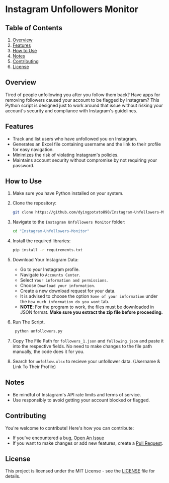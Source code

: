 # Instagram Unfollowers Monitor

## Table of Contents

1. [Overview](#overview)
2. [Features](#features)
3. [How to Use](#how-to-use)
4. [Notes](#notes)
5. [Contributing](#contributing)
6. [License](#license)

## Overview

Tired of people unfollowing you after you follow them back? Have apps for removing followers caused your account to be flagged by Instagram? This Python script is designed just to work around that issue without risking your account's security and compliance with Instagram's guidelines.

## Features

- Track and list users who have unfollowed you on Instagram.
- Generates an Excel file containing username and the link to their profile for easy navigation.
- Minimizes the risk of violating Instagram's policies.
- Maintains account security without compromise by not requiring your password.

## How to Use

1. Make sure you have Python installed on your system.

2. Clone the repository:
    ```sh
    git clone https://github.com/dyingpotato890/Instagram-Unfollowers-Monitor.git
    ```
3. Navigate to the `Instagram Unfollowers Monitor` folder:
    ```sh
    cd "Instagram-Unfollowers-Monitor"
    ```
4. Install the required libraries:
    ```sh
    pip install -r requirements.txt
    ```
    
5. Download Your Instagram Data:
    - Go to your Instagram profile.
    - Navigate to `Accounts Center`.
    - Select `Your information and permissions`.
    - Choose `Download your information`.
    - Create a new download request for your data.
    - It is advised to choose the option `Some of your information` under the `How much information do you want` tab.
    - **NOTE**: For the program to work, the files must be downloaded in JSON format. **Make sure you extract the zip file before proceeding.**

6. Run The Script.
   ```sh
    python unfollowers.py
    ```

7. Copy The File Path for ```followers_1.json``` and ```following.json``` and paste it into the respective fields. No need to make changes to the file path manually, the code does it for you.

6. Search for ```unfollow.xlsx``` to recieve your unfollower data. (Username & Link To Their Profile)

## Notes

- Be mindful of Instagram's API rate limits and terms of service.
- Use responsibly to avoid getting your account blocked or flagged.

## Contributing

You're welcome to contribute! Here's how you can contribute:
- If you've encountered a bug, [Open An Issue](https://github.com/dyingpotato890/Instagram-Unfollowers-Monitor/issues)
- If you want to make changes or add new features, create a [Pull Request](https://github.com/dyingpotato890/Instagram-Unfollowers-Monitor/pulls).

## License

This project is licensed under the MIT License - see the [LICENSE](LICENSE) file for details.
